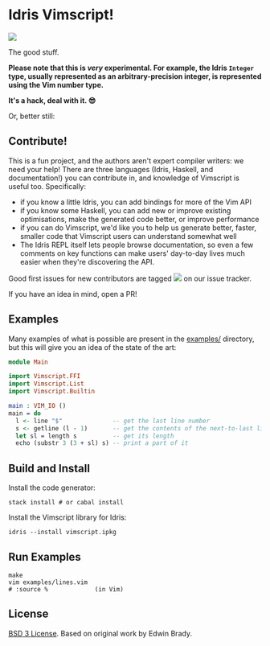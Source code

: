 # Idris Vimscript!

[![](https://img.shields.io/github/issues/badges/shields/good%20first%20issue.svg?colorB=05c62c)](https://github.com/owickstrom/idris-vimscript/issues?q=is%3Aissue+is%3Aopen+label%3A%22good+first+issue%22)

The good stuff.

**Please note that this is *very* experimental. For example, the Idris `Integer` type, usually
represented as an arbitrary-precision integer, is represented using the Vim
number type.**

**It's a hack, deal with it. &#x1f60e;**

Or, better still:

## Contribute!

This is a fun project, and the authors aren't expert compiler writers: we need your help! There are three languages (Idris, Haskell, and documentation!) you can contribute in, and knowledge of Vimscript is useful too. 
Specifically:

* if you know a little Idris, you can add bindings for more of the Vim API
* if you know some Haskell, you can add new or improve existing optimisations, make the generated code better, or improve performance
* if you can do Vimscript, we'd like you to help us generate better, faster, smaller code that Vimscript users can understand somewhat well
* The Idris REPL itself lets people browse documentation, so even a few comments on key functions can make users' day-to-day lives much easier when they're discovering the API.

Good first issues for new contributors are tagged [![](https://img.shields.io/github/issues/badges/shields/good%20first%20issue.svg?colorB=05c62c)](https://github.com/owickstrom/idris-vimscript/issues?q=is%3Aissue+is%3Aopen+label%3A%22good+first+issue%22) on our issue tracker.

If you have an idea in mind, open a PR!

## Examples

Many examples of what is possible are present in the 
[examples/](https://github.com/owickstrom/idris-vimscript/tree/master/examples) 
directory, but this will give you an idea of the state of the art:

``` idris
module Main

import Vimscript.FFI
import Vimscript.List
import Vimscript.Builtin

main : VIM_IO ()
main = do
  l <- line "$"              -- get the last line number
  s <- getline (l - 1)       -- get the contents of the next-to-last line
  let sl = length s          -- get its length
  echo (substr 3 (3 + sl) s) -- print a part of it
```

## Build and Install

Install the code generator:
``` shell
stack install # or cabal install
```

Install the Vimscript library for Idris:

``` shell
idris --install vimscript.ipkg
```

## Run Examples

``` shell
make
vim examples/lines.vim
# :source %             (in Vim)
```

## License

[BSD 3 License](LICENSE). Based on original work by Edwin Brady.
